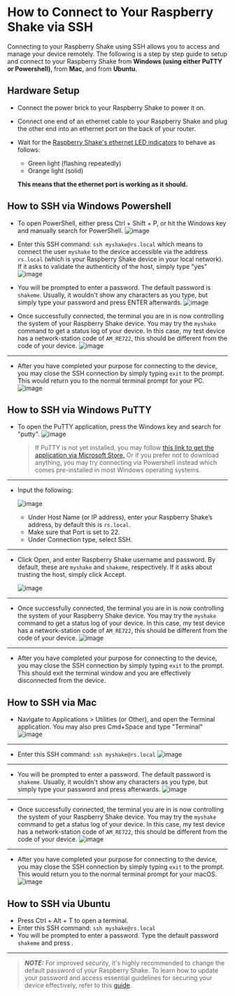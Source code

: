 How to Connect to Your Raspberry Shake via SSH
================================================


Connecting to your Raspberry Shake using SSH allows you to access and manage your device remotely. The following is a step by step guide to setup and connect to your Raspberry Shake from **Windows (using either PuTTY or Powershell)**, from **Mac**, and from **Ubuntu**.

## Hardware Setup
   - Connect the power brick to your Raspberry Shake to power it on.
   - Connect one end of an ethernet cable to your Raspberry Shake and plug the other end into an ethernet port on the back of your router.
   - Wait for the [Raspberry Shake's ethernet LED indicators](https://manual.raspberryshake.org/specifications.html#led-behavior) to behave as follows:
       - Green light (flashing repeatedly)
       - Orange light (solid)

     **This means that the ethernet port is working as it should.**

## How to SSH via Windows Powershell
   - To open PowerShell, either press Ctrl + Shift + P, or hit the Windows key and manually search for PowerShell.
     ![image](_build/html/assets/connecting-rshake/1.1.jpg)


   - Enter this SSH command: `ssh myshake@rs.local` which means to connect the user `myshake` to the device accessible via the address `rs.local` (which is your Raspberry Shake device in your local network). If it asks to validate the authenticity of the host, simply type "yes"
     ![image](_build/html/assets/connecting-rshake/1.2.jpg)

   - You will be prompted to enter a password. The default password is `shakeme`. Usually, it wouldn't show any characters as you type, but simply type your password and press ENTER afterwards.
     ![image](_build/html/assets/connecting-rshake/1.3.jpg)



   - Once successfully connected, the terminal you are in is now controlling the system of your Raspberry Shake device. You may try the `myshake` command to get a status log of your device. In this case, my test device has a network-station code of `AM_RE722`, this should be different from the code of your device.
     ![image](_build/html/assets/connecting-rshake/1.4.jpg)

-----

   - After you have completed your purpose for connecting to the device, you may close the SSH connection by simply typing `exit` to the prompt. This would return you to the normal terminal prompt for your PC.
     ![image](_build/html/assets/connecting-rshake/1.5.jpg)


## How to SSH via Windows PuTTY
   - To open the PuTTY application, press the Windows key and search for "putty".
     ![image](_build/html/assets/connecting-rshake/1.6.jpg)

     > If PuTTY is not yet installed, you may follow [this link to get the application via Microsoft Store.](https://apps.microsoft.com/store/detail/putty/XPFNZKSKLBP7RJ) Or if you prefer not to download anything, you may try connecting via Powershell instead which comes pre-installed in most Windows operating systems.

------
   - Input the following:

     ![image](_build/html/assets/connecting-rshake/1.7.jpg)

       - Under Host Name (or IP address), enter your Raspberry Shake’s address, by default this is `rs.local`.
       - Make sure that Port is set to 22.
       - Under Connection type, select SSH.

-----

   - Click Open, and enter Raspberry Shake username and password. By default, these are `myshake` and `shakeme`, respectively. If it asks about trusting the host, simply click Accept.

     ![image](_build/html/assets/connecting-rshake/1.8.jpg)

-----

   -  Once successfully connected, the terminal you are in is now controlling the system of your Raspberry Shake device. You may try the `myshake` command to get a status log of your device. In this case, my test device has a network-station code of `AM_RE722`, this should be different from the code of your device.
     ![image](_build/html/assets/connecting-rshake/1.9.jpg)

-----

   - After you have completed your purpose for connecting to the device, you may close the SSH connection by simply typing `exit` to the prompt. This should exit the terminal window and you are effectively disconnected from the device.

## How to SSH via Mac
   - Navigate to Applications > Utilities (or Other), and open the Terminal application. You may also pres Cmd+Space and type "Terminal"
   ![image](_build/html/assets/connecting-rshake/1.10.jpg)

-----

   - Enter this SSH command: `ssh myshake@rs.local`
     ![image](_build/html/assets/connecting-rshake/1.11.jpg)

-----

   - You will be prompted to enter a password. The default password is `shakeme`. Usually, it wouldn't show any characters as you type, but simply type your password and press <ENTER> afterwards.
     ![image](_build/html/assets/connecting-rshake/1.12.jpg)

-----

   - Once successfully connected, the terminal you are in is now controlling the system of your Raspberry Shake device. You may try the `myshake` command to get a status log of your device. In this case, my test device has a network-station code of `AM_RE722`, this should be different from the code of your device.
     ![image](_build/html/assets/connecting-rshake/1.13.jpg)

-----

   - After you have completed your purpose for connecting to the device, you may close the SSH connection by simply typing `exit` to the prompt. This would return you to the normal terminal prompt for your macOS.
     ![image](_build/html/assets/connecting-rshake/1.14.jpg)




## How to SSH via Ubuntu
   - Press Ctrl + Alt + T to open a terminal.
   - Enter this SSH command: `ssh myshake@rs.local`
   - You will be prompted to enter a password. Type the default password `shakeme` and press <ENTER>.

___

> **_NOTE:_**  For improved security, it's highly recommended to change the default password of your Raspberry Shake. To learn how to update your password and access essential guidelines for securing your device effectively, refer to this [guide](https://manual.raspberryshake.org/hacked.html#hacked).

